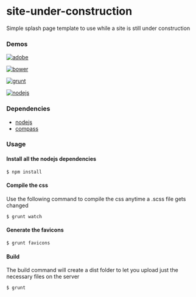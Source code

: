 site-under-construction
=======================
Simple splash page template to use while a site is still under construction

### Demos

[![adobe](https://raw2.github.com/GianlucaGuarini/site-under-construction/master/demos/images/adobe.png)](http://gianlucaguarini.github.io/site-under-construction/demos/adobe)

[![bower](https://raw2.github.com/GianlucaGuarini/site-under-construction/master/demos/images/bower.png)](http://gianlucaguarini.github.io/site-under-construction/demos/bower)

[![grunt](https://raw2.github.com/GianlucaGuarini/site-under-construction/master/demos/images/grunt.png)](http://gianlucaguarini.github.io/site-under-construction/demos/grunt)

[![nodejs](https://raw2.github.com/GianlucaGuarini/site-under-construction/master/demos/images/nodejs.png)](http://gianlucaguarini.github.io/site-under-construction/demos/nodejs)

### Dependencies

- [nodejs](http://nodejs.org)
- [compass](http://compass-style.org)

### Usage

#### Install all the nodejs dependencies

```shell
$ npm install
```

#### Compile the css

Use the following command to compile the css anytime a .scss file gets changed

```shell
$ grunt watch
```

#### Generate the favicons

```shell
$ grunt favicons
```

#### Build

The build command will create a dist folder to let you upload just the necessary files on the server

```shell
$ grunt
```

